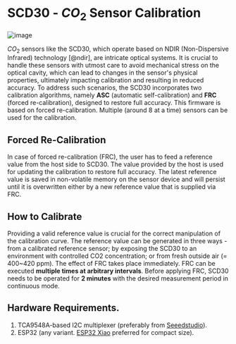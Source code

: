# SCD30 - $CO_2$ Sensor Calibration 

![image](https://github.com/prasannaad/SCD30-Forced-Calibration-Server/assets/70738433/ae125eaa-394a-4c06-8c87-1e891a9891a1)

$CO_2$ sensors like the SCD30, which operate based on NDIR (Non-Dispersive Infrared) technology [@ndir], are intricate optical systems. 
It is crucial to handle these sensors with utmost care to avoid mechanical stress on the optical cavity, which can lead to changes in the sensor's physical properties, ultimately impacting calibration and resulting in reduced accuracy. To address such scenarios, the SCD30 incorporates two calibration algorithms, namely **ASC** (automatic self-calibration) and **FRC** (forced re-calibration), designed to restore full accuracy. This firmware is based on forced re-calibration. Multiple (around 8 at a time) sensors can be used for the calibration. 


## Forced Re-Calibration

In case of forced re-calibration (FRC), the user has to feed a reference value from the host side to SCD30. The value provided by the host is used for updating the calibration to restore full accuracy. The latest reference value is saved in non-volatile memory on the sensor device and will persist until it is overwritten either by a new reference value that is supplied via FRC.


## How to Calibrate

Providing a valid reference value is crucial for the correct manipulation of the calibration curve. The reference value can be generated in three ways - from a calibrated reference sensor; by exposing the SCD30 to an
environment with controlled CO2 concentration; or from fresh outside air (= 400~420 ppm). The effect of FRC takes place immediately. FRC can be executed **multiple times at arbitrary intervals**. Before applying FRC, SCD30 needs to be operated for **2 minutes** with the desired measurement period in continuous mode.


## Hardware Requirements.
1. TCA9548A-based I2C multiplexer (preferably from [Seeedstudio](https://www.seeedstudio.com/Grove-8-Channel-I2C-Hub-TCA9548A-p-4398.html)).
2. ESP32 (any variant. [ESP32 Xiao](https://www.seeedstudio.com/Seeed-XIAO-ESP32C3-p-5431.html?queryID=0ed4f7c78acc6053be3f599cb81fd784&objectID=5431&indexName=bazaar_retailer_products) preferred for compact size).



